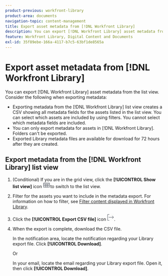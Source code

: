 ```yaml
---
product-previous: workfront-library
product-area: documents
navigation-topic: content-management
title: Export asset metadata from [!DNL Workfront Library]
description: You can export [!DNL Workfront Library] asset metadata from the list view. Consider the following when exporting metadata - EDIT ME.
feature: Workfront Library, Digital Content and Documents
exl-id: 35f89ebe-166a-4117-b7c5-63bf1de8565a
---
```

# Export asset metadata from [!DNL Workfront Library]

You can export [!DNL Workfront Library] asset metadata from the list view. Consider the following when exporting metadata:

* Exporting metadata from the [!DNL Workfront Library] list view creates a CSV showing all metadata fields for the assets listed in the list view. You can select which assets are included by using filters. You cannot select which metadata fields are included.
* You can only export metadata for assets in [!DNL Workfront Library]. Folders can't be exported.
* Exported Library metadata files are available for download for 72 hours after they are created.

## Export metadata from the [!DNL Workfront Library] list view

1. (Conditional) If you are in the grid view, click the **[!UICONTROL Show list view]** icon ![](assets/list-view-icon.png)to switch to the list view.

1. Filter for the assets you want to include in the metadata export. For information on how to filter, see [Filter content displayed in Workfront Library](../../workfront-library/content-management/basics/filter-content-displayed.md).
1. Click the **[!UICONTROL Export CSV file]** icon ![](assets/export-library-list-icon.png).

1. When the export is complete, download the CSV file.

   In the notification area, locate the notification regarding your Library export file. Click **[!UICONTROL Download]**.

   Or

   In your email, locate the email regarding your Library export file. Open it, then click **[!UICONTROL Download]**.
